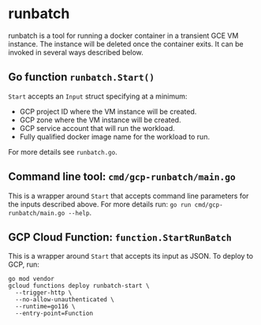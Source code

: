 # runbatch

runbatch is a tool for running a docker container in a transient GCE VM
instance. The instance will be deleted once the container exits. It can be
invoked in several ways described below.

## Go function `runbatch.Start()`

`Start` accepts an `Input` struct specifying at a minimum:

* GCP project ID where the VM instance will be created.
* GCP zone where the VM instance will be created.
* GCP service account that will run the workload.
* Fully qualified docker image name for the workload to run.

For more details see `runbatch.go`.

## Command line tool: `cmd/gcp-runbatch/main.go`

This is a wrapper around `Start` that accepts command line parameters for the
inputs described above. For more details run:
`go run cmd/gcp-runbatch/main.go --help`.

## GCP Cloud Function: `function.StartRunBatch`

This is a wrapper around `Start` that accepts its input as JSON. To deploy to
GCP, run:

```
go mod vendor
gcloud functions deploy runbatch-start \
  --trigger-http \
  --no-allow-unauthenticated \
  --runtime=go116 \
  --entry-point=Function
```
